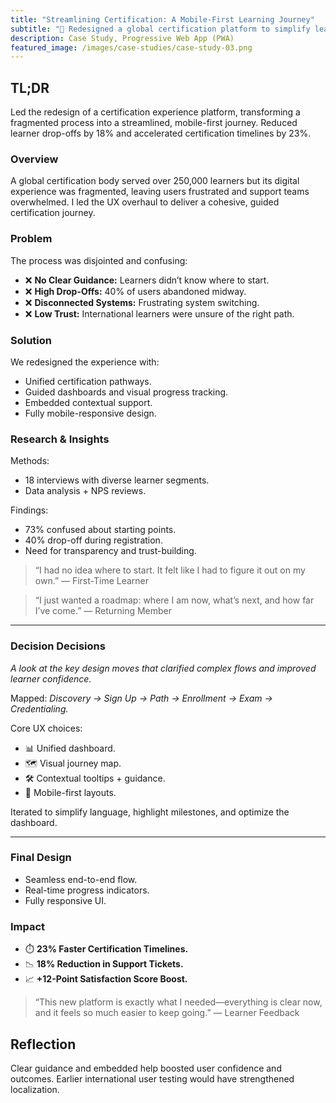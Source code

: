 ```yaml
---
title: "Streamlining Certification: A Mobile-First Learning Journey"
subtitle: "🔖 Redesigned a global certification platform to simplify learning and boost completion rates."
description: Case Study, Progressive Web App (PWA)
featured_image: /images/case-studies/case-study-03.png
---
```


<!-- 

**Title:** 📈 Streamlining Certification: A Mobile-First Learning Journey  
**TL;DR:** Redesigned a global certification platform to simplify learning and boost completion rates.  
**Achievements:**  
- ⏱️ **23% Faster Certification Timelines**  
- 📉 **18% Drop in Support Tickets**

--- 
-->

<!-- # Case Study: Certification Experience Platform -->

<!-- ## 🚀 Hook -->

## TL;DR

Led the redesign of a certification experience platform, transforming a fragmented process into a streamlined, mobile-first journey. Reduced learner drop-offs by 18% and accelerated certification timelines by 23%.

### Overview

A global certification body served over 250,000 learners but its digital experience was fragmented, leaving users frustrated and support teams overwhelmed. I led the UX overhaul to deliver a cohesive, guided certification journey.

### Problem

The process was disjointed and confusing:

- ❌ **No Clear Guidance:** Learners didn’t know where to start.
- ❌ **High Drop-Offs:** 40% of users abandoned midway.
- ❌ **Disconnected Systems:** Frustrating system switching.
- ❌ **Low Trust:** International learners were unsure of the right path.

### Solution

We redesigned the experience with:

- Unified certification pathways.
- Guided dashboards and visual progress tracking.
- Embedded contextual support.
- Fully mobile-responsive design.

<!-- ## ✍️ Journey -->

### Research & Insights

Methods:

- 18 interviews with diverse learner segments.
- Data analysis + NPS reviews.

Findings:

- 73% confused about starting points.
- 40% drop-off during registration.
- Need for transparency and trust-building.

> “I had no idea where to start. It felt like I had to figure it out on my own.” — First-Time Learner  

> “I just wanted a roadmap: where I am now, what’s next, and how far I’ve come.” — Returning Member

---

### Decision Decisions

_A look at the key design moves that clarified complex flows and improved learner confidence._

Mapped: _Discovery → Sign Up → Path → Enrollment → Exam → Credentialing._

Core UX choices:

- 📊 Unified dashboard.
- 🗺️ Visual journey map.
- 🛠️ Contextual tooltips + guidance.
- 📱 Mobile-first layouts.

Iterated to simplify language, highlight milestones, and optimize the dashboard.

---

<!-- ## 🏁 Outcome -->

### Final Design

- Seamless end-to-end flow.
- Real-time progress indicators.
- Fully responsive UI.

### Impact

- ⏱️ **23% Faster Certification Timelines.**
- 📉 **18% Reduction in Support Tickets.**
- 📈 **+12-Point Satisfaction Score Boost.**

> “This new platform is exactly what I needed—everything is clear now, and it feels so much easier to keep going.” — Learner Feedback

## Reflection

Clear guidance and embedded help boosted user confidence and outcomes. Earlier international user testing would have strengthened localization.

